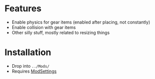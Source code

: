 # Features
- Enable physics for gear items (enabled after placing, not constantly)
- Enable collision with gear items 
- Other silly stuff, mostly related to resizing things

# Installation
- Drop into `../Mods/`
- Requires [ModSettings](https://github.com/zeobviouslyfakeacc/ModSettings/releases)
